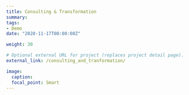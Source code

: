 ```yaml
---
title: Consulting & Transformation
summary:
tags:
- Demo
date: "2020-11-17T00:00:00Z"

weight: 30

# Optional external URL for project (replaces project detail page).
external_link: /consulting_and_tranformation/

image:
  caption:
  focal_point: Smart
---
```

